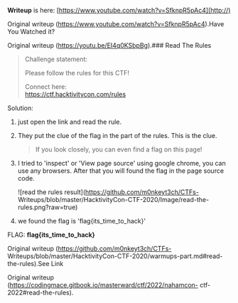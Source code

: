 **Writeup** is here: [https://www.youtube.com/watch?v=SfknpR5pAc4](http://)

Original writeup (https://www.youtube.com/watch?v=SfknpR5pAc4).Have You Watched it?

Original writeup (https://youtu.be/EI4q0KSbpBg).### Read The Rules

> Challenge statement:  
>  
> Please follow the rules for this CTF!  
>  
> Connect here:  
> https://ctf.hacktivitycon.com/rules

Solution:  
1. just open the link and read the rule.

2. They put the clue of the flag in the part of the rules. This is the clue.  
   > If you look closely, you can even find a flag on this page!

3. I tried to 'inspect' or 'View page source' using google chrome, you can use any browsers. After that you will found the flag in the page source code.

   ![read the rules result](https://github.com/m0nkeyt3ch/CTFs-
Writeups/blob/master/HacktivityCon-CTF-2020/Image/read-the-rules.png?raw=true)  

4. we found the flag is 'flag{its_time_to_hack}'

FLAG: **flag{its_time_to_hack}**

Original writeup (https://github.com/m0nkeyt3ch/CTFs-
Writeups/blob/master/HacktivityCon-CTF-2020/warmups-part.md#read-the-rules).See Link

Original writeup (https://codingmace.gitbook.io/masterward/ctf/2022/nahamcon-
ctf-2022#read-the-rules).